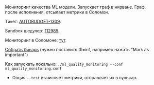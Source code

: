 Мониторинг качества ML модели. Запускает граф в нирване. Граф, после исполнения, отсылает метрики в Соломон.

Тикет: [AUTOBUDGET-1309](https://st.yandex-team.ru/AUTOBUDGET-1309).

Sandbox шедулер: [112985](https://sandbox.yandex-team.ru/scheduler/112985/view).

Мониторинг в Соломоне: [тут](https://solomon.yandex-team.ru/?project=cpa_autobudget&cluster=hahn&service=monitorings&monitoring_name=c_ml_monitoring&model_name=prod_c&graph=auto&b=1w&e=&stack=false).

[Собрать бинарь](https://sandbox.yandex-team.ru/task/986092205/view) (нужно поставить ttl=inf, например нажать "Mark as important")

Как запускать локально: `./ml_quality_monitoring --conf ml_quality_monitoring.conf`
- Опция `--test` вычисляет метрики, отправляет их в пульсар.
